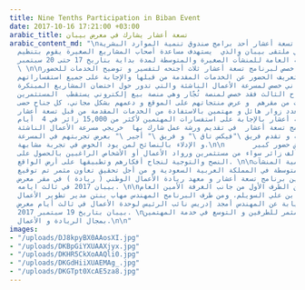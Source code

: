 ```yaml
---
title: Nine Tenths Participation in Biban Event
date: 2017-10-16 17:21:00 +03:00
arabic_title: تسعة أعشار يشارك في معرض بيبان
arabic_content_md: "\nشارك برنامج تسعة أعشار أحد برامج صندوق تنمية الموارد البشرية
  المشاركة في ملتقى بيبان والذي  يستهدف مساعدة أصحاب المشاريع الصغيرة يقوم بتنظيم
  الملتقى الهيئة العامة للمنشآت الصغيرة والمتوسطة لمدة بداية بتاريخ 17 حتى 20 سبتمبر
  \ \n\nخصص لبرنامج تسعة أعشار ثلاث أجنحه لتفسير و توضيح الخدمات للحضور،\nخصص الجناح
  الرئيسي لتعريف الحضور عن الخدمات المقدمة من قبلها والإجابة على جميع استفساراتهم
  أما الجناح الثاني خصص لمسرعة الأعمال الناشئة والتي تدور حول احتضان المشاريع المبتكرة،
  أما الجناح الثالث فقد خصص لمنصة تُجّار وهي منصة بيع إلكتروني يستقطب  المستثمرين
  و المستثمرات من مقرهم  و عرض منتجاتهم على الموقع و دعمهم بشكل مجاني، كل جناح حضى
  بعدد زوار هائل و مهتمين بالاستفادة من الخدمات المقدمة من قبل تسعة أعشار.\n\n استطاع
  فريق تسعة أعشار بالإجابة على استفسارات المهتمين لأكثر من 15,000 زائر في 4  أيام،
  كما شارك برنامج تسعة أعشار  في تقديم ورشة عمل شارك بها  خريجي مسرعة الأعمال الناشئة
  في الدفعة الثانية و تقدم فريق \"فيكس تاق \" و فريق \" أجير \" بعرض تجربتهم في المسرعة
  و الإدلاء بالنصائح لمن يود الخوض في تجربة مشابهة.\n\n       لاقى المعرض حضور كبير
  يتجاوز 53 ألف زائر سواء من مستثمرين ورواد الأعمال أو الأشخاص الراغبين بالحصول على
  النصح والتوجية لنجاح أفكارهم وتطبيقها على أرض الواقع. \n\nو سعياً لدعم وتنمية المنشآت
  الصغيرة و المتوسطة في المملكة العربية السعودية و من أجل تحقيق تعاون مثمر تم توقيع
  اتفاقية بين برنامج تسعة أعشار و معهد ريادة الأعمال الوطني ( ريادة ) في مقر معرض
  بيبان 2017 في ثالث ايامه. \n\nتم التوقيع بين الطرف الأول من جانب الغرفة الأمين العام
  المكلف أحمد بن علي السويلم، ومن طرف البرنامج المهندس مهاب بنتن مدير تطوير الأعمال،
  وقعه بالنيابة عن المهندس أمجد إدريس نائب الرئيس لوحدة الأعمال في ثالث أيام معرض
  بيبان بتاريخ 19 سبتمبر 2017. \nآملين النجاح المثمر للطرفين و التوسع في خدمة المهتمين
  بمجال الريادة و الأعمال.\n\n"
images:
- "/uploads/DJ8kpyBX0AAosXI.jpg"
- "/uploads/DKBpGiYXUAAXjyx.jpg"
- "/uploads/DKHR5CkXoAAQli0.jpg"
- "/uploads/DKGdHiiXUAEMAg_.jpg"
- "/uploads/DKGTpt0XcAE5za8.jpg"
---
```


